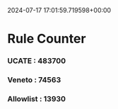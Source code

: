 2024-07-17 17:01:59.719598+00:00
# Rule Counter 
 ### UCATE : 483700

 ### Veneto : 74563

 ### Allowlist : 13930